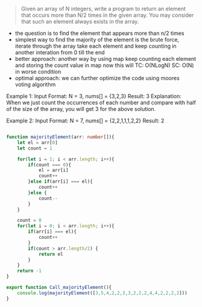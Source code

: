 > Given an array of N integers, write a program to return an element that occurs more than N/2 times in the given array. You may consider that such an element always exists in the array.

- the question is to find the element that appears more than n/2 times
- simplest way to find the majority of the element is the brute force, iterate through the array take each element and keep counting in another interation from 0 till the end
- better approach: another way by using map keep counting each element and storing the count value in map now this will TC: O(NLogN) SC: O(N) in worse condition
- optimal approach: we can further optimize the code using moores voting algorithm


Example 1:
Input Format: N = 3, nums[] = {3,2,3}
Result: 3
Explanation: When we just count the occurrences of each number and compare with half of the size of the array, you will get 3 for the above solution. 

Example 2:
Input Format:  N = 7, nums[] = {2,2,1,1,1,2,2}
Result: 2

```ts

function majorityElement(arr: number[]){
    let el = arr[0]
    let count = 1

    for(let i = 1; i < arr.length; i++){
        if(count === 0){
            el = arr[i]
            count++
        }else if(arr[i] === el){
            count++
        }else {
            count--
        }
    }

    count = 0
    for(let i = 0; i < arr.length; i++){
        if(arr[i] === el){
            count++
        }
        if(count > arr.length/2) {
            return el
        }
    }
    return -1
}

export function Call_majorityElement(){
    console.log(majorityElement([3,5,4,2,2,3,3,2,2,2,4,4,2,2,2,2]))
}
```
